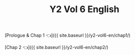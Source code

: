 ﻿---
layout: post
title: Y2 Vol 6 English
---

[Prologue & Chap 1 👈]({{ site.baseurl }}/y2-vol6-en/chap1/)

[Chap 2 👈]({{ site.baseurl }}/y2-vol6-en/chap2/)